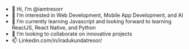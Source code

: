 - 👋 Hi, I’m @iamtresorr
- 👀 I’m interested in Web Development, Mobile App Development, and AI
- 🌱 I’m currently learning Javascript and looking forward to learning ReactJS, React Native, and Python
- 💞️ I’m looking to collaborate on innovative projects
- 📫 Linkedin.com/in/iradukundatresor/

<!---
iamtresorr/iamtresorr is a ✨ special ✨ repository because its `README.md` (this file) appears on your GitHub profile.
You can click the Preview link to take a look at your changes.
--->
